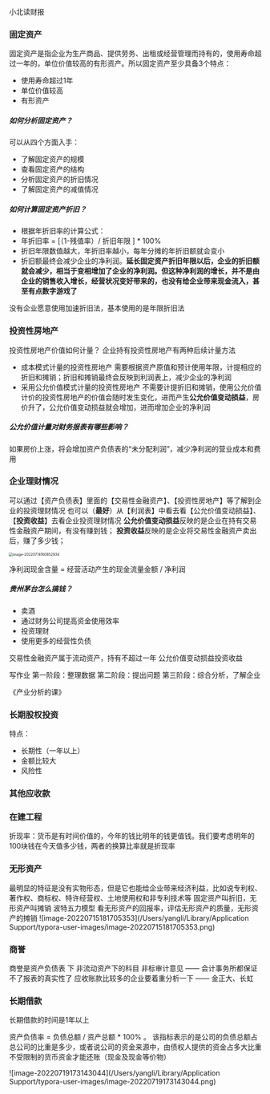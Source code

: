 小北读财报
### 固定资产

固定资产是指企业为生产商品、提供劳务、出租或经营管理而持有的，使用寿命超过一年的，单位价值较高的有形资产。所以固定资产至少具备3个特点：
* 使用寿命超过1年
* 单位价值较高
* 有形资产



##### 如何分析固定资产？
可以从四个方面入手：
* 了解固定资产的规模
* 查看固定资产的结构
* 分析固定资产的折旧情况
* 了解固定资产的减值情况



##### 如何计算固定资产折旧？

* 根据年折旧率的计算公式：
* 年折旧率  = [（1-残值率）/ 折旧年限 ]  *  100%
* 折旧年限数值越大，年折旧率越小，每年分摊的年折旧额就会变小
* 折旧额最终会减少企业的净利润。**延长固定资产折旧年限以后，企业的折旧额就会减少，相当于变相增加了企业的净利润。但这种净利润的增长，并不是由企业的销售收入增长，经营状况变好带来的，也没有给企业带来现金流入，甚至有点数字游戏了**





没有企业愿意使用加速折旧法，基本使用的是年限折旧法



### 投资性房地产
投资性房地产价值如何计量？
企业持有投资性房地产有两种后续计量方法
* 成本模式计量的投资性房地产
  需要根据资产原值和预计使用年限，计提相应的折旧和摊销；折旧和摊销最终会反映到利润表上，减少企业的净利润
* 采用公允价值模式计量的投资性房地产
  不需要计提折旧和摊销，使用公允价值计价的投资性房地产的价值会随时发生变化，进而产生**公允价值变动损益**，房价升了，公允价值变动损益就会增加，进而增加企业的净利润



##### 公允价值计量对财务报表有哪些影响？
如果房价上涨，将会增加资产负债表的“未分配利润”，减少净利润的营业成本和费用



### 企业理财情况
可以通过【资产负债表】里面的【交易性金融资产】、【投资性房地产】等了解到企业的投资理财情况
也可以（**最好**）从【利润表】中看去看【公允价值变动损益】、【**投资收益**】去看企业投资理财情况
**公允价值变动损益**反映的是企业在持有交易性金融资产期间，有没有赚到钱；
**投资收益**反映的是企业将交易性金融资产卖出后，赚了多少钱；

<img src="/Users/yangli/Projects/note/rey-note/image-20220714160852934.png" alt="image-20220714160852934" style="zoom:50%;margin-left:-2px" />

净利润现金含量  = 经营活动产生的现金流量金额 / 净利润

##### 贵州茅台怎么搞钱？
* 卖酒
* 通过财务公司提高资金使用效率
* 投资理财
* 使用更多的经营性负债



交易性金融资产属于流动资产，持有不超过一年
公允价值变动损益投资收益



写作业
第一阶段：整理数据
第二阶段：提出问题
第三阶段：综合分析，了解企业


《产业分析的课》

### 长期股权投资
特点：
* 长期性（一年以上）
* 金额比较大
* 风险性



### 其他应收款
### 在建工程
折现率：货币是有时间价值的，今年的钱比明年的钱更值钱。我们要考虑明年的100块钱在今天值多少钱，两者的换算比率就是折现率
### 无形资产
最明显的特征是没有实物形态，但是它也能给企业带来经济利益，比如说专利权、著作权、商标权、特许经营权、土地使用权和非专利技术等
固定资产叫折旧，无形资产叫摊销
波特五力模型
看无形资产的回报率，评估无形资产的质量，无形资产的摊销
![image-20220715181705353](/Users/yangli/Library/Application Support/typora-user-images/image-20220715181705353.png)



### 商誉
商誉是资产负债表 下 非流动资产下的科目
非标审计意见 —— 会计事务所都保证不了报表的真实性了
应收账款比较多的企业要着重分析一下 —— 金正大、长虹


### 长期借款
长期借款的时间是1年以上

资产负债率 = 负债总额 / 资产总额 * 100% 。 该指标表示的是公司的负债总额占总公司的比重是多少，或者说公司的资金来源中，由债权人提供的资金占多大比重
不受限制的货币资金才能还账（现金及现金等价物）



![image-20220719173143044](/Users/yangli/Library/Application Support/typora-user-images/image-20220719173143044.png)
